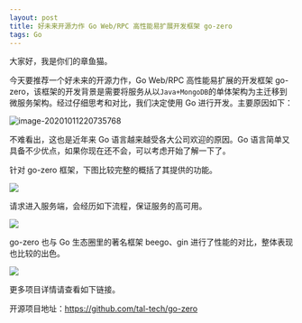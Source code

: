 ```yaml
---
layout: post
title: 好未来开源力作 Go Web/RPC 高性能易扩展开发框架 go-zero
tags: Go
---
```


大家好，我是你们的章鱼猫。

今天要推荐一个好未来的开源力作，Go Web/RPC 高性能易扩展的开发框架 go-zero，该框架的开发背景是需要将服务从以`Java+MongoDB`的单体架构为主迁移到微服务架构。经过仔细思考和对比，我们决定使用 Go 进行开发。主要原因如下：

![image-20201011220735768](https://raw.githubusercontent.com/ZhuPeng/pic/master/mac_github_images/compress_image-20201011220735768.png)

不难看出，这也是近年来 Go 语言越来越受各大公司欢迎的原因。Go 语言简单又具备不少优点，如果你现在还不会，可以考虑开始了解一下了。

针对 go-zero 框架，下图比较完整的概括了其提供的功能。

![](https://raw.githubusercontent.com/ZhuPeng/pic/master/mac_github_images/compress_architecture.go.zero.png)

请求进入服务端，会经历如下流程，保证服务的高可用。

![](https://raw.githubusercontent.com/ZhuPeng/pic/master/mac_github_images/compress_resilience.go.zero.jpg)

go-zero 也与 Go 生态圈里的著名框架 beego、gin 进行了性能的对比，整体表现也比较的出色。

 ![](https://raw.githubusercontent.com/ZhuPeng/pic/master/mac_github_images/compress_benchmark.go.zero.png)

更多项目详情请查看如下链接。

开源项目地址：https://github.com/tal-tech/go-zero
